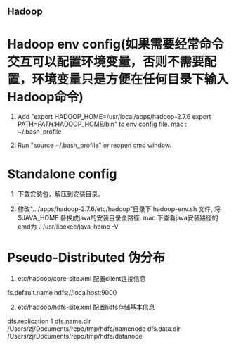## Hadoop ##

# Hadoop env config(如果需要经常命令交互可以配置环境变量，否则不需要配置，环境变量只是方便在任何目录下输入Hadoop命令)
1. Add "export HADOOP_HOME=/usr/local/apps/hadoop-2.7.6
export PATH=$PATH:$HADOOP_HOME/bin" to env config file.
mac : ~/.bash_profile

2. Run "source ~/.bash_profile" or reopen cmd window.

# Standalone config
1. 下载安装包，解压到安装目录。

2. 修改".../apps/hadoop-2.7.6/etc/hadoop"目录下 hadoop-env.sh 文件, 将$JAVA_HOME 替换成java的安装目录全路径.
mac 下查看java安装路径的cmd为：/usr/libexec/java_home -V

# Pseudo-Distributed 伪分布
1. etc/hadoop/core-site.xml 配置client连接信息
<configuration>
   <property>
      <name>fs.default.name </name>
      <value> hdfs://localhost:9000 </value> 
   </property>		   
</configuration>

2. etc/hadoop/hdfs-site.xml 配置hdfs存储基本信息
<configuration>
   <property>
        <name>dfs.replication</name>
		<value>1</value>
   </property>	      
   
   <property>
   		<name>dfs.name.dir</name>
        <value>/Users/zj/Documents/repo/tmp/hdfs/namenode </value>
   </property>
										    
   <property>
        <name>dfs.data.dir</name> 
        <value>/Users/zj/Documents/repo/tmp/hdfs/datanode </value> 
   </property>		         
</configuration>
